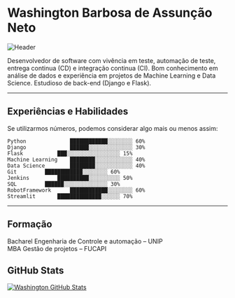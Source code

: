 # Washington Barbosa de Assunção Neto

![Header](https://www.linkedin.com/in/washingtonban/detail/background-image/ "Header")

Desenvolvedor de software com vivência em teste, automação de teste, entrega continua (CD) e integração continua (CI). Bom conhecimento em análise de dados e experiência em projetos de Machine Learning e Data Science. Estudioso de back-end (Django e Flask).

----------

## Experiências e Habilidades 
Se utilizarmos números, podemos considerar algo mais ou menos assim:

```plain
Python		        ████████████░░░░░░░░ 60%
Django		        ██████░░░░░░░░░░░░░░ 30% 
Flask			███░░░░░░░░░░░░░░░░░ 15%
Machine Learning	████████░░░░░░░░░░░░ 40%
Data Science		████████░░░░░░░░░░░░ 40%
Git			████████████░░░░░░░░ 60%
Jenkins			██████████░░░░░░░░░░ 50%
SQL			██████░░░░░░░░░░░░░░ 30%
RobotFramework		████████████░░░░░░░░ 60%
Streamlit		██████████████░░░░░░ 70%
```

------------------------

## Formação

Bacharel Engenharia de Controle e automação – UNIP <br>
MBA Gestão de projetos – FUCAPI <br>

## GitHub Stats

<a href="https://github.com/washingtonban/washingtonban">
  <img align="center" src="https://github-readme-stats.vercel.app/api?username=washingtonban&show_icons=true&line_height=27&count_private=true&title_color=ffffff&text_color=c9cacc&icon_color=2bbc8a&bg_color=1d1f21" alt="Washington GitHub Stats" />
</a>
